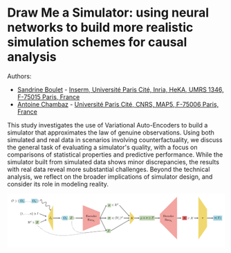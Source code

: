 # Draw Me a Simulator: using neural networks to build more realistic simulation schemes for causal analysis

Authors: 

-  [Sandrine Boulet](https://bouletsandrine.wixsite.com/website) - [Inserm, Université Paris Cité, Inria, HeKA, UMRS 1346, F-75015 Paris, France](https://team.inria.fr/heka/fr/)
- [Antoine Chambaz](https://helios2.mi.parisdescartes.fr/~chambaz/) - [Université Paris Cité, CNRS, MAP5, F-75006 Paris, France](https://map5.mi.parisdescartes.fr/)

This study investigates the use of Variational Auto-Encoders to build a simulator that approximates the law of genuine observations.  Using both simulated and real data in scenarios involving counterfactuality, we discuss the general task of evaluating a simulator's quality, with a focus on comparisons of statistical properties and predictive performance.  While the simulator built from simulated data shows minor discrepancies, the results with real data reveal more substantial challenges.  Beyond the technical analysis, we reflect on the broader implications of simulator design, and consider its role in modeling reality.

<center><img src="https://github.com/achambaz/draw_me_a_simulator/blob/main/figures/VAE_viz.jpg" alt="the VAE's architecture" width="600"/></center>

